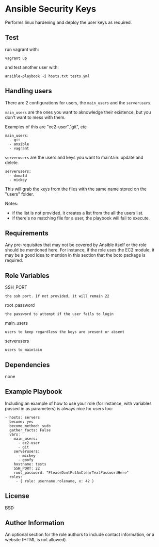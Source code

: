 Ansible Security Keys
=====================

Performs linux hardening and deploy the user keys as required.


Test
----

run vagrant with:

    vagrant up

and test another user with:

    ansible-playbook -i hosts.txt tests.yml


Handling users
--------------

There are 2 configurations for users, the `main_users` and the `serverusers`.

`main_users` are the ones you want to aknowledge their existence,
but you don't want to mess with them.

Examples of this are "ec2-user","git", etc

    main_users:
      - git
      - ansible
      - vagrant

`serverusers` are the users and keys you want to maintain: update and delete.

    serverusers:
      - donald
      - mickey

This will grab the keys from the files with the same name stored on the "users"
folder.

Notes:

- if the list is not provided, it creates a list from the all the users list.
- if there's no matching file for a user, the playbook will fail to execute.



Requirements
------------

Any pre-requisites that may not be covered by Ansible itself or the role should
be mentioned here. For instance, if the role uses the EC2 module, it may be
a good idea to mention in this section that the boto package is required.

Role Variables
--------------

SSH_PORT

    the ssh port. If not provided, it will remain 22


root_password

    the password to attempt if the user fails to login


main_users

    users to keep regardless the keys are present or absent


serverusers

    users to maintain

Dependencies
------------

none

Example Playbook
----------------

Including an example of how to use your role (for instance, with variables
passed in as parameters) is always nice for users too:

    - hosts: servers
      become: yes
      become_method: sudo
      gather_facts: False
      vars:
        main_users:
          - ec2-user
          - git
        serverusers:
          - mickey
          - goofy
        hostname: tests
        SSH_PORT: 22
        root_password: "PleaseDontPutAnClearTextPasswordHere"
      roles:
         - { role: username.rolename, x: 42 }

License
-------

BSD

Author Information
------------------

An optional section for the role authors to include contact information,
or a website (HTML is not allowed).
